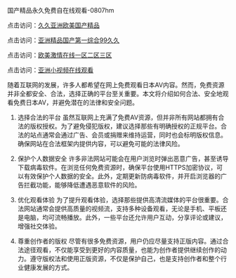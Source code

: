 国产精品永久免费自在线观看-0807hm

点击访问：<a href="https://heiliaoxqkkct.pages.dev">久久亚洲欧美国产精品</a>

点击访问：<a href="https://heiliaoxwd5i8.pages.dev">亚洲精品国产第一综合99久久</a>

点击访问：<a href="https://heiliaozj3tjd.pages.dev">欧美激情在线一区二区三区</a>

点击访问：<a href="https://heiliaoxqkkct.pages.dev">亚洲小视频在线观看</a>

随着互联网的发展，许多人都希望在网上免费观看日本AV内容。然而，免费资源并非全都安全、合法，选择正确的平台至关重要。本文将介绍如何合法、安全地观看免费日本AV，并避免潜在的法律和安全问题。

1. 选择合法的平台
虽然互联网上充满了免费AV资源，但并非所有网站都拥有合法的版权授权。为了避免侵犯版权，建议选择那些有明确授权的正规平台。合法的站点通常会通过广告、会员或捐赠来维持运营，同时也会标明版权信息。确保网站在合法框架内提供内容，可以避免可能的法律风险。

2. 保护个人数据安全
许多非法网站可能会在用户浏览时弹出恶意广告，甚至诱导下载病毒软件。在浏览任何免费资源时，确保平台使用HTTPS加密协议，可以有效保护个人数据的安全。此外，定期更新防病毒软件，并开启浏览器的广告拦截功能，能够降低遭遇恶意软件的风险。

3. 优化观看体验
为了提升观看体验，选择那些提供高清流媒体的平台很重要。合法网站通常会提供高质量的视频流，支持多种设备观看，无论是手机、平板还是电脑，均可流畅播放。此外，一些平台还允许用户互动，分享评论或建议，增强社交体验。

4. 尊重创作者的版权
尽管有很多免费资源，用户仍应尽量支持正版内容。通过合法途径观看，不仅能享受到更好的内容质量，也能为创作者提供继续创作的动力。遵守版权法和使用正版资源，不仅是保护自己，也是支持创作者和整个行业健康发展的方式。

<span style="display:none;">[Canonical link](https://github.com/mua246/34679 ）</span>

